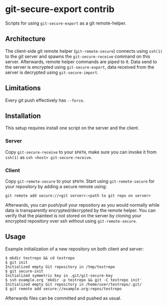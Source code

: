 # git-secure-export contrib

Scripts for using `git-secure-export` as a git remote-helper.

## Architecture

The client-side git remote helper (`git-remote-secure`) connects using
`ssh(1)` to the git server and spawns the `git-secure-receive` command
on this server. Afterwards, remote helper commands are piped to it. Data
send to the server is encrypted using `git-secure-export`, data received
from the server is decrypted using `git-secure-import`.

## Limitations

Every git push effectively has `--force`.

## Installation

This setup requires install one script on the server and the client.

### Server

Copy `git-secure-receive` to your `$PATH`, make sure you can invoke it
from `ssh(1)` as `ssh <host> git-secure-receive`.

### Client

Copy `git-remote-secure` to your `$PATH`. Start using
`git-remote-secure` for your repository by adding a secure remote using:

	git remote add secure://<git server>:<path to git repo on server>

Afterwards, you can push/pull your repository as you would normally
while data is transparently encrypted/decrypted by the remote helper.
You can verify that the plaintext is not stored on the server by cloning
your encrypted repository over ssh without using `git-remote-secure`.

## Usage

Example initialization of a new repository on both client and server:

	$ mkdir testrepo && cd testrepo
	$ git init
	Initialized empty Git repository in /tmp/testrepo
	$ git secure-init
	Initialized symmetric key in .git/git-secure-key
	$ ssh example.org 'mkdir -p testrepo && git -C testrepo init'
	Initialized empty Git repository in /home/user/testrepo/.git/
	$ git remote add secure://example.org:repos/testrepo

Afterwards files can be committed and pushed as usual.
